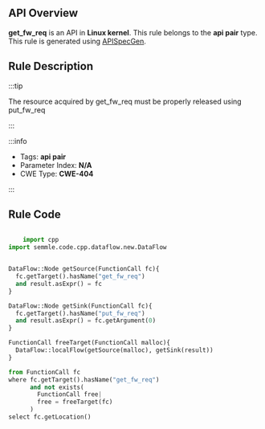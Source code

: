 ---
---


## API Overview
**get_fw_req** is an API in **Linux kernel**. This rule belongs to the **api pair** type. This rule is generated using [APISpecGen](../../tools/APISpecGen).
## Rule Description

:::tip

The resource acquired by get_fw_req must be properly released using put_fw_req

:::

:::info

- Tags: **api pair**
- Parameter Index: **N/A**
- CWE Type: **CWE-404**

:::

## Rule Code
```python

    import cpp
import semmle.code.cpp.dataflow.new.DataFlow


DataFlow::Node getSource(FunctionCall fc){
  fc.getTarget().hasName("get_fw_req")
  and result.asExpr() = fc
}

DataFlow::Node getSink(FunctionCall fc){
  fc.getTarget().hasName("put_fw_req")
  and result.asExpr() = fc.getArgument(0)
}

FunctionCall freeTarget(FunctionCall malloc){
  DataFlow::localFlow(getSource(malloc), getSink(result))
}

from FunctionCall fc
where fc.getTarget().hasName("get_fw_req")
      and not exists(
        FunctionCall free| 
        free = freeTarget(fc)
      )
select fc.getLocation()

    
```